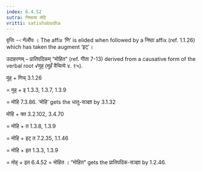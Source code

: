 ```yaml
---
index: 6.4.52
sutra: निष्ठायां सेटि
vritti: satishabodha
---
```






वृत्तिः --ः णेर्लोपः । The affix ‘णि’ is elided when followed by a निष्ठा affix (ref. 1.1.26) which has taken the augment ‘इट्’।


उदाहरणम् – प्रातिपदिकम् “मोहित” (ref. गीता 7-13) derived from a causative form of the verbal root √मुह् (मुहँ वैचित्ये ४. ९५).


मुह् + णिच् 3.1.26

= मुह् + इ 1.3.3, 1.3.7, 1.3.9

= मोहि 7.3.86. ‘मोहि’ gets the धातु-सञ्ज्ञा by 3.1.32

मोहि + क्त 3.2.102, 3.4.70

= मोहि + त 1.3.8, 1.3.9

= मोहि + इट् त 7.2.35, 1.1.46

= मोहि + इत 1.3.3, 1.3.9

= मोह् + इत 6.4.52 = मोहित । “मोहित” gets the प्रातिपदिक-सञ्ज्ञा by 1.2.46.

